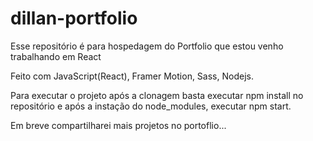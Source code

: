 # dillan-portfolio
Esse repositório é para hospedagem do Portfolio que estou venho trabalhando em React

Feito com JavaScript(React), Framer Motion, Sass, Nodejs.

Para executar o projeto após a clonagem basta executar npm install no repositório e após a instação do node_modules, executar npm start.



Em breve compartilharei mais projetos no portoflio...
